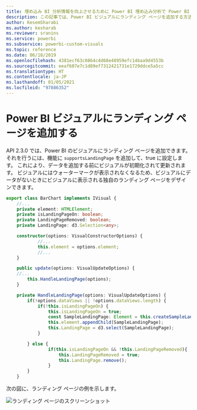 ```yaml
---
title: 埋め込み BI 分析情報を向上させるために Power BI 埋め込み分析で Power BI ビジュアルにランディング ページを追加する
description: この記事では、Power BI ビジュアルにランディング ページを追加する方法を説明します。 Power BI 埋め込み分析を使用して、より優れた埋め込み BI インサイトを有効にします。
author: KesemSharabi
ms.author: kesharab
ms.reviewer: sranins
ms.service: powerbi
ms.subservice: powerbi-custom-visuals
ms.topic: reference
ms.date: 06/18/2019
ms.openlocfilehash: 4381ecf63c0864c4d68e48959efc14baa9d4553b
ms.sourcegitcommit: eeaf607e7c1d89ef7312421731e1729ddce5a5cc
ms.translationtype: HT
ms.contentlocale: ja-JP
ms.lasthandoff: 01/05/2021
ms.locfileid: "97886352"
---
```

# <a name="add-a-landing-page-to-your-power-bi-visuals"></a>Power BI ビジュアルにランディング ページを追加する

API 2.3.0 では、Power BI のビジュアルにランディング ページを追加できます。 それを行うには、機能に `supportsLandingPage` を追加して、true に設定します。 これにより、データを追加する前にビジュアルが初期化されて更新されます。 ビジュアルにはウォーターマークが表示されなくなるため、ビジュアルにデータがないときにビジュアルに表示される独自のランディング ページをデザインできます。

```typescript
export class BarChart implements IVisual {
    //...
    private element: HTMLElement;
    private isLandingPageOn: boolean;
    private LandingPageRemoved: boolean;
    private LandingPage: d3.Selection<any>;

    constructor(options: VisualConstructorOptions) {
            //...
            this.element = options.element;
            //...
    }

    public update(options: VisualUpdateOptions) {
    //...
        this.HandleLandingPage(options);
    }

    private HandleLandingPage(options: VisualUpdateOptions) {
        if(!options.dataViews || !options.dataViews.length) {
            if(!this.isLandingPageOn) {
                this.isLandingPageOn = true;
                const SampleLandingPage: Element = this.createSampleLandingPage(); //create a landing page
                this.element.appendChild(SampleLandingPage);
                this.LandingPage = d3.select(SampleLandingPage);
            }

        } else {
                if(this.isLandingPageOn && !this.LandingPageRemoved){
                    this.LandingPageRemoved = true;
                    this.LandingPage.remove();
                }
        }
    }
```

次の図に、ランディング ページの例を示します。

![ランディング ページのスクリーンショット](media/landing-page/app-landing-page.png)
